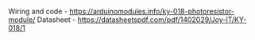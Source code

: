Wiring and code - https://arduinomodules.info/ky-018-photoresistor-module/
Datasheet       - https://datasheetspdf.com/pdf/1402029/Joy-IT/KY-018/1

